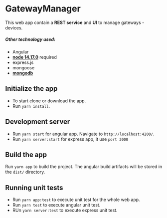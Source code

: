 # GatewayManager

This web app contain a **REST service** and **UI** to manage gateways - devices.

##### Other technology used:
- Angular
- **[node 14.17.0](https://nodejs.org/en/download/)** required
- express.js
- mongoose
- **[mongodb](https://docs.mongodb.com/manual/tutorial/install-mongodb-on-ubuntu/)**

## Initialize the app

- To start clone or download the app.
- Run `yarn install`.

## Development server

- Run `yarn start` for angular app. Navigate to `http://localhost:4200/`.
- Run `yarn server:start` for express app, it use `port 3000`

## Build the app

Run `yarn app` to build the project. The angular build artifacts will be stored in the `dist/` directory.

## Running unit tests

- Run `yarn app:test` to execute unit test for the whole web app.
- Run `yarn test` to execute angular unit test.
- RUn `yarn server:test` to execute express unit test.
